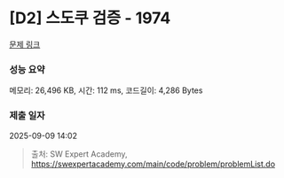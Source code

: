 # [D2] 스도쿠 검증 - 1974 

[문제 링크](https://swexpertacademy.com/main/code/problem/problemDetail.do?contestProbId=AV5Psz16AYEDFAUq) 

### 성능 요약

메모리: 26,496 KB, 시간: 112 ms, 코드길이: 4,286 Bytes

### 제출 일자

2025-09-09 14:02



> 출처: SW Expert Academy, https://swexpertacademy.com/main/code/problem/problemList.do